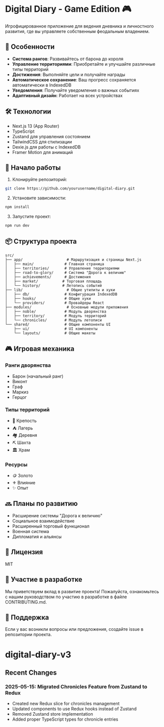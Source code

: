 # Digital Diary - Game Edition 🎮

Игрофицированное приложение для ведения дневника и личностного развития, где вы управляете собственным феодальным владением.

## 🎯 Особенности

- **Система рангов**: Развивайтесь от барона до короля
- **Управление территориями**: Приобретайте и улучшайте различные типы территорий
- **Достижения**: Выполняйте цели и получайте награды
- **Автоматическое сохранение**: Ваш прогресс сохраняется автоматически в IndexedDB
- **Уведомления**: Получайте уведомления о важных событиях
- **Адаптивный дизайн**: Работает на всех устройствах

## 🛠 Технологии

- Next.js 13 (App Router)
- TypeScript
- Zustand для управления состоянием
- TailwindCSS для стилизации
- Dexie.js для работы с IndexedDB
- Framer Motion для анимаций

## 🚀 Начало работы

1. Клонируйте репозиторий:
```bash
git clone https://github.com/yourusername/digital-diary.git
```

2. Установите зависимости:
```bash
npm install
```

3. Запустите проект:
```bash
npm run dev
```

## 📦 Структура проекта

```
src/
├── app/                    # Маршрутизация и страницы Next.js
│   ├── main/              # Главная страница
│   ├── territories/       # Управление территориями
│   ├── road-to-glory/     # Система "Дорога к величию"
│   ├── achievements/      # Достижения
│   ├── market/           # Торговая площадь
│   └── history/          # Летопись событий
├── lib/                    # Общие утилиты и хуки
│   ├── db/                # Конфигурация IndexedDB
│   ├── hooks/             # Общие хуки
│   └── providers/         # Провайдеры React
├── modules/                # Основные модули приложения
│   ├── noble/             # Модуль дворянства
│   ├── territory/         # Модуль территорий
│   └── chronicles/        # Модуль летописи
└── shared/                # Общие компоненты UI
    ├── ui/                # UI компоненты
    └── layouts/           # Общие макеты
```

## 🎮 Игровая механика

### Ранги дворянства
- Барон (начальный ранг)
- Виконт
- Граф
- Маркиз
- Герцог

### Типы территорий
- 🏰 Крепость
- ⛺ Лагерь
- 🏘️ Деревня
- ⛏️ Шахта
- 🏛️ Храм

### Ресурсы
- 🪙 Золото
- ⚜️ Влияние
- ✨ Опыт

## 🔜 Планы по развитию

- Расширение системы "Дорога к величию"
- Социальное взаимодействие
- Расширенный торговый функционал
- Военная система
- Дипломатия и альянсы

## 📝 Лицензия

MIT

## 👥 Участие в разработке

Мы приветствуем вклад в развитие проекта! Пожалуйста, ознакомьтесь с нашим руководством по участию в разработке в файле CONTRIBUTING.md.

## 🤝 Поддержка

Если у вас возникли вопросы или предложения, создайте issue в репозитории проекта.
# digital-diary-v3

## Recent Changes

### 2025-05-15: Migrated Chronicles Feature from Zustand to Redux

- Created new Redux slice for chronicles management
- Updated components to use Redux hooks instead of Zustand
- Removed Zustand store implementation
- Added proper TypeScript types for chronicle entries
